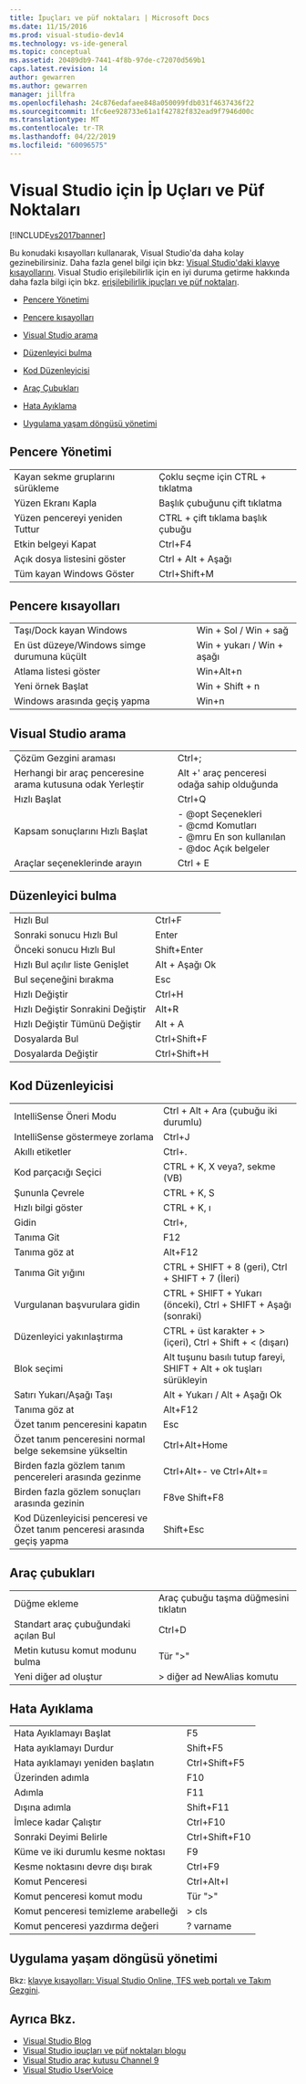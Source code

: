 ```yaml
---
title: İpuçları ve püf noktaları | Microsoft Docs
ms.date: 11/15/2016
ms.prod: visual-studio-dev14
ms.technology: vs-ide-general
ms.topic: conceptual
ms.assetid: 20489db9-7441-4f8b-97de-c72070d569b1
caps.latest.revision: 14
author: gewarren
ms.author: gewarren
manager: jillfra
ms.openlocfilehash: 24c876edafaee848a050099fdb031f4637436f22
ms.sourcegitcommit: 1fc6ee928733e61a1f42782f832ead9f7946d00c
ms.translationtype: MT
ms.contentlocale: tr-TR
ms.lasthandoff: 04/22/2019
ms.locfileid: "60096575"
---
```

# <a name="tips-and-tricks-for-visual-studio"></a>Visual Studio için İp Uçları ve Püf Noktaları

[!INCLUDE[vs2017banner](../includes/vs2017banner.md)]

Bu konudaki kısayolları kullanarak, Visual Studio'da daha kolay gezinebilirsiniz. Daha fazla genel bilgi için bkz: [Visual Studio'daki klavye kısayollarını](default-keyboard-shortcuts-in-visual-studio.md). Visual Studio erişilebilirlik için en iyi duruma getirme hakkında daha fazla bilgi için bkz. [erişilebilirlik ipuçları ve püf noktaları](../ide/reference/accessibility-tips-and-tricks.md).

- [Pencere Yönetimi](../ide/tips-and-tricks-for-visual-studio.md#BKMK_WindowMgmt)

- [Pencere kısayolları](../ide/tips-and-tricks-for-visual-studio.md#BKMK_WindowShortcuts)

- [Visual Studio arama](../ide/tips-and-tricks-for-visual-studio.md#BKMK_Search)

- [Düzenleyici bulma](../ide/tips-and-tricks-for-visual-studio.md#BKMK_EditorFind)

- [Kod Düzenleyicisi](../ide/tips-and-tricks-for-visual-studio.md#BKMK_CodeEditor)

- [Araç Çubukları](../ide/tips-and-tricks-for-visual-studio.md#BKMK_Toolbars)

- [Hata Ayıklama](../ide/tips-and-tricks-for-visual-studio.md#BKMK_Debugging)

- [Uygulama yaşam döngüsü yönetimi](../ide/tips-and-tricks-for-visual-studio.md#BKMK_ALM)

## <a name="BKMK_WindowMgmt"></a> Pencere Yönetimi

|||
|-|-|
|Kayan sekme gruplarını sürükleme|Çoklu seçme için CTRL + tıklatma|
|Yüzen Ekranı Kapla|Başlık çubuğunu çift tıklatma|
|Yüzen pencereyi yeniden Tuttur|CTRL + çift tıklama başlık çubuğu|
|Etkin belgeyi Kapat|Ctrl+F4|
|Açık dosya listesini göster|Ctrl + Alt + Aşağı|
|Tüm kayan Windows Göster|Ctrl+Shift+M|

## <a name="BKMK_WindowShortcuts"></a> Pencere kısayolları

|||
|-|-|
|Taşı/Dock kayan Windows|Win + Sol / Win + sağ|
|En üst düzeye/Windows simge durumuna küçült|Win + yukarı / Win + aşağı|
|Atlama listesi göster|Win+Alt+n|
|Yeni örnek Başlat|Win + Shift + n|
|Windows arasında geçiş yapma|Win+n|

## <a name="BKMK_Search"></a> Visual Studio arama

|||
|-|-|
|Çözüm Gezgini araması|Ctrl+;|
|Herhangi bir araç penceresine arama kutusuna odak Yerleştir|Alt +' araç penceresi odağa sahip olduğunda|
|Hızlı Başlat|Ctrl+Q|
|Kapsam sonuçlarını Hızlı Başlat|- @opt Seçenekleri<br />- @cmd Komutları<br />- @mru En son kullanılan<br />- @doc Açık belgeler|
|Araçlar seçeneklerinde arayın|Ctrl + E|

## <a name="BKMK_EditorFind"></a> Düzenleyici bulma

|||
|-|-|
|Hızlı Bul|Ctrl+F|
|Sonraki sonucu Hızlı Bul|Enter|
|Önceki sonucu Hızlı Bul|Shift+Enter|
|Hızlı Bul açılır liste Genişlet|Alt + Aşağı Ok|
|Bul seçeneğini bırakma|Esc|
|Hızlı Değiştir|Ctrl+H|
|Hızlı Değiştir Sonrakini Değiştir|Alt+R|
|Hızlı Değiştir Tümünü Değiştir|Alt + A|
|Dosyalarda Bul|Ctrl+Shift+F|
|Dosyalarda Değiştir|Ctrl+Shift+H|

## <a name="BKMK_CodeEditor"></a> Kod Düzenleyicisi

|||
|-|-|
|IntelliSense Öneri Modu|Ctrl + Alt + Ara (çubuğu iki durumlu)|
|IntelliSense göstermeye zorlama|Ctrl+J|
|Akıllı etiketler|Ctrl+.|
|Kod parçacığı Seçici|CTRL + K, X veya?, sekme (VB)|
|Şununla Çevrele|CTRL + K, S|
|Hızlı bilgi göster|CTRL + K, ı|
|Gidin|Ctrl+,|
|Tanıma Git|F12|
|Tanıma göz at|Alt+F12|
|Tanıma Git yığını|CTRL + SHIFT + 8 (geri), Ctrl + SHIFT + 7 (İleri)|
|Vurgulanan başvurulara gidin|CTRL + SHIFT + Yukarı (önceki), Ctrl + SHIFT + Aşağı (sonraki)|
|Düzenleyici yakınlaştırma|CTRL + üst karakter + > (içeri), Ctrl + Shift + < (dışarı)|
|Blok seçimi|Alt tuşunu basılı tutup fareyi, SHIFT + Alt + ok tuşları sürükleyin|
|Satırı Yukarı/Aşağı Taşı|Alt + Yukarı / Alt + Aşağı Ok|
|Tanıma göz at|Alt+F12|
|Özet tanım penceresini kapatın|Esc|
|Özet tanım penceresini normal belge sekemsine yükseltin|Ctrl+Alt+Home|
|Birden fazla gözlem tanım pencereleri arasında gezinme|Ctrl+Alt+- ve Ctrl+Alt+=|
|Birden fazla gözlem sonuçları arasında gezinin|F8ve Shift+F8|
|Kod Düzenleyicisi penceresi ve Özet tanım penceresi arasında geçiş yapma|Shift+Esc|

## <a name="BKMK_Toolbars"></a> Araç çubukları

|||
|-|-|
|Düğme ekleme|Araç çubuğu taşma düğmesini tıklatın|
|Standart araç çubuğundaki açılan Bul|Ctrl+D|
|Metin kutusu komut modunu bulma|Tür ">"|
|Yeni diğer ad oluştur|> diğer ad NewAlias komutu|

## <a name="BKMK_Debugging"></a> Hata Ayıklama

|||
|-|-|
|Hata Ayıklamayı Başlat|F5|
|Hata ayıklamayı Durdur|Shift+F5|
|Hata ayıklamayı yeniden başlatın|Ctrl+Shift+F5|
|Üzerinden adımla|F10|
|Adımla|F11|
|Dışına adımla|Shift+F11|
|İmlece kadar Çalıştır|Ctrl+F10|
|Sonraki Deyimi Belirle|Ctrl+Shift+F10|
|Küme ve iki durumlu kesme noktası|F9|
|Kesme noktasını devre dışı bırak|Ctrl+F9|
|Komut Penceresi|Ctrl+Alt+I|
|Komut penceresi komut modu|Tür ">"|
|Komut penceresi temizleme arabelleği|> cls|
|Komut penceresi yazdırma değeri|? varname|

## <a name="BKMK_ALM"></a> Uygulama yaşam döngüsü yönetimi

Bkz: [klavye kısayolları: Visual Studio Online, TFS web portalı ve Takım Gezgini](/azure/devops/project/navigation/keyboard-shortcuts?view=vsts).

## <a name="see-also"></a>Ayrıca Bkz.

- [Visual Studio Blog](http://blogs.msdn.com/b/visualstudio)
- [Visual Studio ipuçları ve püf noktaları blogu](http://blogs.msdn.com/b/zainnab)
- [Visual Studio araç kutusu Channel 9](http://channel9.msdn.com/Shows/Visual-Studio-Toolbox)
- [Visual Studio UserVoice](http://visualstudio.uservoice.com/forums/121579-visual-studio)